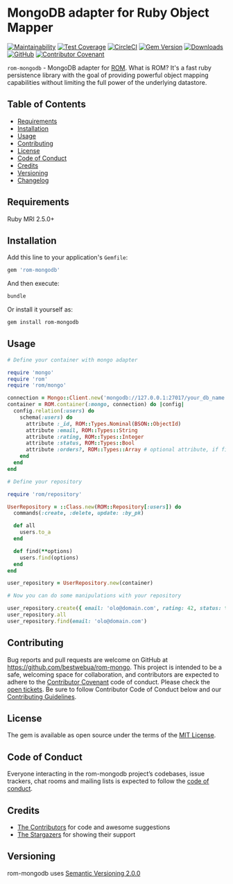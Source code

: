 # MongoDB adapter for Ruby Object Mapper

[![Maintainability](https://api.codeclimate.com/v1/badges/5b38ebba392bd37f166b/maintainability)](https://codeclimate.com/github/bestwebua/rom-mongo/maintainability)
[![Test Coverage](https://api.codeclimate.com/v1/badges/5b38ebba392bd37f166b/test_coverage)](https://codeclimate.com/github/bestwebua/rom-mongo/test_coverage)
[![CircleCI](https://circleci.com/gh/bestwebua/rom-mongo/tree/master.svg?style=svg)](https://circleci.com/gh/bestwebua/rom-mongo/tree/master)
[![Gem Version](https://badge.fury.io/rb/rom-mongodb.svg)](https://badge.fury.io/rb/rom-mongodb)
[![Downloads](https://img.shields.io/gem/dt/rom-mongodb.svg?colorA=004d99&colorB=0073e6)](https://rubygems.org/gems/rom-mongodb)
[![GitHub](https://img.shields.io/github/license/bestwebua/rom-mongo)](LICENSE.txt)
[![Contributor Covenant](https://img.shields.io/badge/Contributor%20Covenant-v1.4%20adopted-ff69b4.svg)](CODE_OF_CONDUCT.md)

`rom-mongodb` - MongoDB adapter for [ROM](https://rom-rb.org). What is ROM? It's a fast ruby persistence library with the goal of providing powerful object mapping capabilities without limiting the full power of the underlying datastore.

## Table of Contents

- [Requirements](#requirements)
- [Installation](#installation)
- [Usage](#usage)
- [Contributing](#contributing)
- [License](#license)
- [Code of Conduct](#code-of-conduct)
- [Credits](#credits)
- [Versioning](#versioning)
- [Changelog](CHANGELOG.md)

## Requirements

Ruby MRI 2.5.0+

## Installation

Add this line to your application's `Gemfile`:

```ruby
gem 'rom-mongodb'
```

And then execute:

```bash
bundle
```

Or install it yourself as:

```bash
gem install rom-mongodb
```

## Usage

```ruby
# Define your container with mongo adapter

require 'mongo'
require 'rom'
require 'rom/mongo'

connection = Mongo::Client.new('mongodb://127.0.0.1:27017/your_db_name')
container = ROM.container(:mongo, connection) do |config|
  config.relation(:users) do
    schema(:users) do
      attribute :_id, ROM::Types.Nominal(BSON::ObjectId)
      attribute :email, ROM::Types::String
      attribute :rating, ROM::Types::Integer
      attribute :status, ROM::Types::Bool
      attribute :orders?, ROM::Types::Array # optional attribute, if field does not exists will return nil
    end
  end
end

# Define your repository

require 'rom/repository'

UserRepository = ::Class.new(ROM::Repository[:users]) do
  commands(:create, :delete, update: :by_pk)

  def all
    users.to_a
  end

  def find(**options)
    users.find(options)
  end
end

user_repository = UserRepository.new(container)

# Now you can do some manipulations with your repository

user_repository.create({ email: 'olo@domain.com', rating: 42, status: true })
user_repository.all
user_repository.find(email: 'olo@domain.com')
```

## Contributing

Bug reports and pull requests are welcome on GitHub at <https://github.com/bestwebua/rom-mongo>. This project is intended to be a safe, welcoming space for collaboration, and contributors are expected to adhere to the [Contributor Covenant](http://contributor-covenant.org) code of conduct. Please check the [open tickets](https://github.com/bestwebua/rom-mongo/issues). Be sure to follow Contributor Code of Conduct below and our [Contributing Guidelines](CONTRIBUTING.md).

## License

The gem is available as open source under the terms of the [MIT License](https://opensource.org/licenses/MIT).

## Code of Conduct

Everyone interacting in the rom-mongodb project’s codebases, issue trackers, chat rooms and mailing lists is expected to follow the [code of conduct](CODE_OF_CONDUCT.md).

## Credits

- [The Contributors](https://github.com/bestwebua/rom-mongo/graphs/contributors) for code and awesome suggestions
- [The Stargazers](https://github.com/bestwebua/rom-mongo/stargazers) for showing their support

## Versioning

rom-mongodb uses [Semantic Versioning 2.0.0](https://semver.org)
